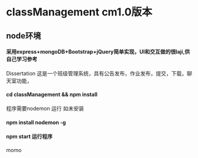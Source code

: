 # classManagement cm1.0版本
## node环境
#### 采用express+mongoDB+Bootstrap+jQuery简单实现，UI和交互做的很laji,供自己学习参考
Dissertation
这是一个班级管理系统，具有公告发布，作业发布，提交，下载，聊天室功能，

#### cd classManagement && npm install
程序需要nodemon 运行
如未安装
#### npm install nodemon -g
#### npm start 运行程序
momo



